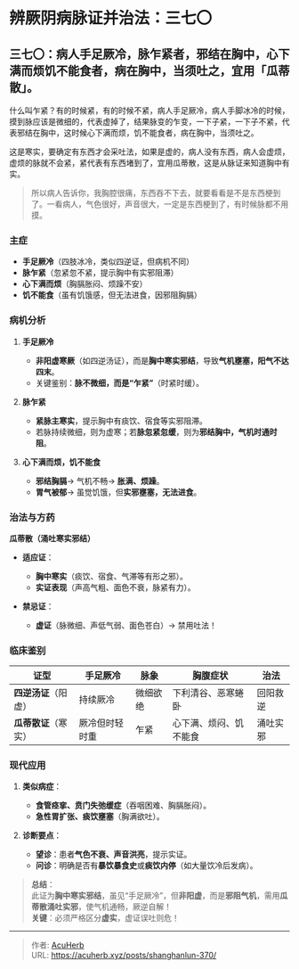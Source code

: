 # 辨厥阴病脉证并治法：三七〇


## 三七〇：病人手足厥冷，脉乍紧者，邪结在胸中，心下满而烦饥不能食者，病在胸中，当须吐之，宜用「瓜蒂散」。

<!--more-->

什么叫乍紧？有的时候紧，有的时候不紧，病人手足厥冷，病人手脚冰冷的时候，摸到脉应该是微细的，代表虚掉了，结果脉变的乍变，一下子紧，一下子不紧，代表邪结在胸中，这时候心下满而烦，饥不能食者，病在胸中，当须吐之。

这是寒实，要确定有东西才会采吐法，如果是虚的，病人没有东西，病人会虚烦，虚烦的脉就不会紧，紧代表有东西堵到了，宜用瓜蒂散，这是从脉证来知道胸中有实。

> 所以病人告诉你，我胸腔很痛，东西吞不下去，就要看看是不是东西梗到了。一看病人，气色很好，声音很大，一定是东西梗到了，有时候脉都不用摸。

### **主症**  
- **手足厥冷**（四肢冰冷，类似四逆证，但病机不同）  
- **脉乍紧**（忽紧忽不紧，提示胸中有实邪阻滞）  
- **心下满而烦**（胸膈胀闷、烦躁不安）  
- **饥不能食**（虽有饥饿感，但无法进食，因邪阻胸膈）  

### **病机分析**  
1. **手足厥冷**  
   - **非阳虚寒厥**（如四逆汤证），而是**胸中寒实邪结**，导致**气机壅塞，阳气不达四末**。  
   - 关键鉴别：**脉不微细，而是“乍紧”**（时紧时缓）。  

2. **脉乍紧**  
   - **紧脉主寒实**，提示胸中有痰饮、宿食等实邪阻滞。  
   - 若脉持续微细，则为虚寒；若**脉忽紧忽缓**，则为**邪结胸中，气机时通时阻**。  

3. **心下满而烦，饥不能食**  
   - **邪结胸膈**→ 气机不畅→ **胀满、烦躁**。  
   - **胃气被郁**→ 虽觉饥饿，但**实邪壅塞，无法进食**。  

### **治法与方药**  
**瓜蒂散（涌吐寒实邪结）**  
- **适应证**：  
  - **胸中寒实**（痰饮、宿食、气滞等有形之邪）。  
  - **实证表现**（声高气粗、面色不衰，脉紧有力）。  

- **禁忌证**：  
  - **虚证**（脉微细、声低气弱、面色苍白）→ 禁用吐法！  

### **临床鉴别**  
| 证型 | 手足厥冷 | 脉象 | 胸腹症状 | 治法 |  
|------|----------|------|----------|------|  
| **四逆汤证**（阳虚） | 持续厥冷 | 微细欲绝 | 下利清谷、恶寒蜷卧 | 回阳救逆 |  
| **瓜蒂散证**（寒实） | 厥冷但时轻时重 | 乍紧 | 心下满、烦闷、饥不能食 | 涌吐实邪 |  

### **现代应用**  
1. **类似病症**：  
   - **食管痉挛、贲门失弛缓症**（吞咽困难、胸膈胀闷）。  
   - **急性胃扩张、痰饮壅塞**（胸满欲吐）。  

2. **诊断要点**：  
   - **望诊**：患者**气色不衰、声音洪亮**，提示实证。  
   - **问诊**：明确是否有**暴饮暴食史**或**痰饮内停**（如大量饮冷后发病）。  

> **总结**：  
> 此证为**胸中寒实邪结**，虽见“手足厥冷”，但**非阳虚**，而是**邪阻气机**，需用**瓜蒂散涌吐实邪**，使气机通畅，厥逆自解！  
> **关键**：必须严格区分**虚实**，虚证误吐则危！

---

> 作者: [AcuHerb](https://acuherb.xyz)  
> URL: https://acuherb.xyz/posts/shanghanlun-370/  

